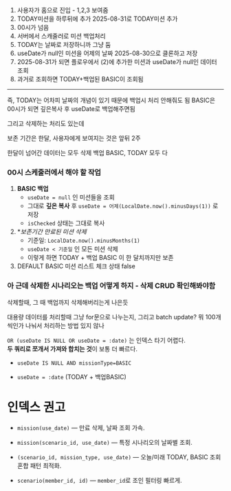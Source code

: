 1. 사용자가 홈으로 진입 - 1,2,3 보여줌 
2. TODAY미션을 하루뒤에 추가 2025-08-31로 TODAY미션 추가 
3. 00시가 넘음 
4. 서버에서 스캐줄러로 미션 백업처리 
5. TODAY는 날짜로 저장하니까 그냥 둠 
6. useDate가 null인 미션을 어제의 날짜 2025-08-30으로 클론하고 저장 
7. 2025-08-31가 되면 플로우에서 (2)에 추가한 미션과 useDate가 null인 데이터 조회 
8. 과거로 조회하면 TODAY+백업된 BASIC이 조회됨


---

즉, TODAY는 어차피 날짜의 개념이 있기 때문에 백업시 처리 안해줘도 됨
BASIC은 00시가 되면 깊은복사 후 useDate로 백업해주면됨

그리고 삭제하는 처리도 있는데

보존 기간은 한달, 사용자에게 보여지는 것은 앞뒤 2주

한달이 넘어간 데이터는 모두 삭제
백업 BASIC, TODAY 모두 다

### 00시 스케줄러에서 해야 할 작업
1. **BASIC 백업**
    - `useDate = null` 인 미션들을 조회
    - 그대로 **깊은 복사** 후 `useDate = 어제(LocalDate.now().minusDays(1))` 로 저장
    - `isChecked` 상태는 그대로 복사
2. **보존기간 만료된 미션 삭제*
    - 기준일: `LocalDate.now().minusMonths(1)`
    - `useDate < 기준일` 인 모든 미션 삭제
    - 이렇게 하면 TODAY + 백업 BASIC 이 한 달치까지만 보존
3. DEFAULT BASIC 미션 리스트 체크 상태 false

### 아 근데 삭제한 시나리오는 백업 어떻게 하지 - 삭제 CRUD 확인해봐야함
삭제할때, 그 때 백업까지 삭제해버리는게 나은듯



대용량 데이터를 처리할때 그냥 for문으로 나누는지, 
그리고 batch update? 뭐 100개씩인가 나눠서 처리하는 방법 있지 않나




`OR (useDate IS NULL OR useDate = :date)` 는 인덱스 타기 어렵다.  
**두 쿼리로 쪼개서 가져와 합치는 것**이 보통 더 빠르다.

- `useDate IS NULL AND missionType=BASIC`
    
- `useDate = :date` (TODAY + 백업BASIC)


# 인덱스 권고

- `mission(use_date)` — 만료 삭제, 날짜 조회 가속.
    
- `mission(scenario_id, use_date)` — 특정 시나리오의 날짜별 조회.
    
- `(scenario_id, mission_type, use_date)` — 오늘/미래 TODAY, BASIC 조회 혼합 패턴 최적화.
    
- `scenario(member_id, id)` — `member_id`로 조인 필터링 빠르게.

